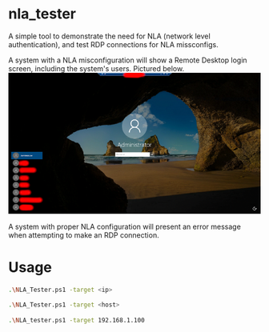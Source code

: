 # nla_tester
A simple tool to demonstrate the need for NLA (network level authentication), and test RDP connections for NLA missconfigs. 

A system with a NLA misconfiguration will show a Remote Desktop login screen, including the system's users. Pictured below.  
![alt text](https://github.com/ArronJablonowski/nla_tester/blob/main/NLA_smaller.png?raw=true)

A system with proper NLA configuration will present an error message when attempting to make an RDP connection.

Usage
=====
```Bash
.\NLA_Tester.ps1 -target <ip>
```
```Bash
.\NLA_Tester.ps1 -target <host>
```
```Bash
.\NLA_tester.ps1 -target 192.168.1.100
```
